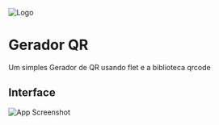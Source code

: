 
![Logo](qrcodeexe\icon.png)
# Gerador QR    

Um simples Gerador de QR usando flet e a biblioteca qrcode







## Interface
![App Screenshot](qrcodeexe\screenshot.png)



